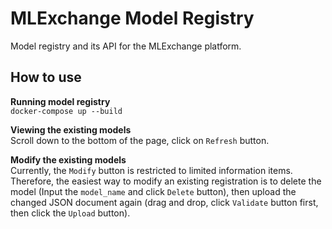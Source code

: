 # MLExchange Model Registry
Model registry and its API for the MLExchange platform.


## How to use
**Running model registry**   
`docker-compose up --build`

**Viewing the existing models**  
Scroll down to the bottom of the page, click on `Refresh` button.

**Modify the existing models**  
Currently, the `Modify` button is restricted to limited information items. 
Therefore, the easiest way to modify an existing registration is to delete the model (Input the `model_name` and click `Delete` button), then upload the changed JSON document again (drag and drop, click `Validate` button first, then click the `Upload` button).